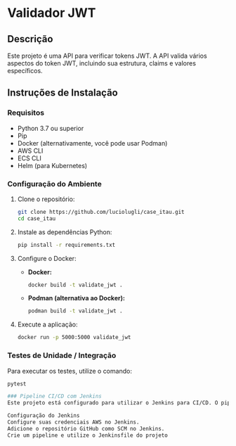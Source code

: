 # Validador JWT

## Descrição

Este projeto é uma API para verificar tokens JWT. A API valida vários aspectos do token JWT, incluindo sua estrutura, claims e valores específicos.

## Instruções de Instalação

### Requisitos

- Python 3.7 ou superior
- Pip
- Docker (alternativamente, você pode usar Podman)
- AWS CLI
- ECS CLI
- Helm (para Kubernetes)

### Configuração do Ambiente

1. Clone o repositório:
    ```bash
    git clone https://github.com/luciolugli/case_itau.git
    cd case_itau
    ```

2. Instale as dependências Python:
    ```bash
    pip install -r requirements.txt
    ```

3. Configure o Docker:
    - **Docker:**
        ```bash
        docker build -t validate_jwt .
        ```
    - **Podman (alternativa ao Docker):**
        ```bash
        podman build -t validate_jwt .
        ```

4. Execute a aplicação:
    ```bash
    docker run -p 5000:5000 validate_jwt
    ```

### Testes de Unidade / Integração

Para executar os testes, utilize o comando:
```bash
pytest

### Pipeline CI/CD com Jenkins
Este projeto está configurado para utilizar o Jenkins para CI/CD. O pipeline Jenkinsfile inclui etapas para construção, push para ECR e deploy para ECS.

Configuração do Jenkins
Configure suas credenciais AWS no Jenkins.
Adicione o repositório GitHub como SCM no Jenkins.
Crie um pipeline e utilize o Jenkinsfile do projeto
